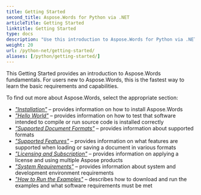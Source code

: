 ```yaml
---
title: Getting Started
second_title: Aspose.Words for Python via .NET
articleTitle: Getting Started
linktitle: Getting Started
type: docs
description: "Use this introduction to Aspose.Words for Python via .NET fundamentals to start realizing the value of Aspose.Words for your business."
weight: 20
url: /python-net/getting-started/
aliases: [/python/getting-started/]
---
```


This Getting Started provides an introduction to Aspose.Words fundamentals. For users new to Aspose.Words, this is the fastest way to learn the basic requirements and capabilities.

To find out more about Aspose.Words, select the appropriate section:

- [*"Installation"*](https://docs.aspose.com/words/python-net/installation/) – provides information on how to install Aspose.Words
- [*"Hello World"*](https://docs.aspose.com/words/python-net/hello-world/) – provides information on how to test that software intended to compile or run source code is installed correctly
- [*"Supported Document Formats"*](https://docs.aspose.com/words/python-net/supported-document-formats/) – provides information about supported formats
- [*"Supported Features"*](https://docs.aspose.com/words/python-net/features/) – provides information on what features are supported when loading or saving a document in various formats
- [*"Licensing and Subscription"*](https://docs.aspose.com/words/python-net/licensing/) – provides information on applying a license and using multiple Aspose products
- [*"System Requirements"*](https://docs.aspose.com/words/python-net/system-requirements/) – provides information about system and development environment requirements
- [*"How to Run the Examples"*](https://docs.aspose.com/words/python-net/how-to-run-the-examples/) – describes how to download and run the examples and what software requirements must be met

